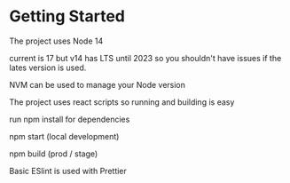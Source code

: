 # Getting Started

The project uses Node 14

current is 17 but v14 has LTS until 2023
so you shouldn't have issues if the lates version is used.

NVM can be used to manage your Node version

The project uses react scripts so running and building is easy

run npm install for dependencies

npm start (local development)

npm build (prod / stage)

Basic ESlint is used with Prettier
